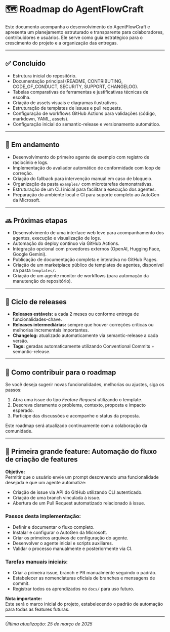 # 🗺 Roadmap do AgentFlowCraft

Este documento acompanha o desenvolvimento do AgentFlowCraft e apresenta um planejamento estruturado e transparente para colaboradores, contribuidores e usuários. Ele serve como guia estratégico para o crescimento do projeto e a organização das entregas.

---

## ✅ Concluído
- Estrutura inicial do repositório.
- Documentação principal (README, CONTRIBUTING, CODE_OF_CONDUCT, SECURITY, SUPPORT, CHANGELOG).
- Tabelas comparativas de ferramentas e justificativas técnicas de escolha.
- Criação de assets visuais e diagramas ilustrativos.
- Estruturação de templates de issues e pull requests.
- Configuração de workflows GitHub Actions para validações (código, markdown, YAML, assets).
- Configuração inicial do semantic-release e versionamento automático.

---

## 🚧 Em andamento
- Desenvolvimento do primeiro agente de exemplo com registro de raciocínio e logs.
- Implementação do avaliador automático de conformidade com loop de correção.
- Criação do fallback para intervenção manual em caso de bloqueio.
- Organização da pasta `examples/` com microtarefas demonstrativas.
- Estruturação de um CLI inicial para facilitar a execução dos agentes.
- Preparação do ambiente local e CI para suporte completo ao AutoGen da Microsoft.

---

## 🔜 Próximas etapas
- Desenvolvimento de uma interface web leve para acompanhamento dos agentes, execução e visualização de logs.
- Automação do deploy contínuo via GitHub Actions.
- Integração opcional com provedores externos (OpenAI, Hugging Face, Google Gemini).
- Publicação de documentação completa e interativa no GitHub Pages.
- Criação de um marketplace público de templates de agentes, disponível na pasta `templates/`.
- Criação de um agente monitor de workflows (para automação da manutenção do repositório).

---

## 📆 Ciclo de releases
- **Releases estáveis:** a cada 2 meses ou conforme entrega de funcionalidades-chave.
- **Releases intermediárias:** sempre que houver correções críticas ou melhorias incrementais importantes.
- **Changelog:** atualizado automaticamente via semantic-release a cada versão.
- **Tags:** geradas automaticamente utilizando Conventional Commits + semantic-release.

---

## 🤝 Como contribuir para o roadmap
Se você deseja sugerir novas funcionalidades, melhorias ou ajustes, siga os passos:
1. Abra uma issue do tipo *Feature Request* utilizando o template.
2. Descreva claramente o problema, contexto, proposta e impacto esperado.
3. Participe das discussões e acompanhe o status da proposta.

Este roadmap será atualizado continuamente com a colaboração da comunidade.

---

## 🔎 Primeira grande feature: Automação do fluxo de criação de features

**Objetivo:**  
Permitir que o usuário envie um prompt descrevendo uma funcionalidade desejada e que um agente automatize:  
- Criação de issue via API do GitHub utilizando CLI autenticado.
- Criação de uma branch vinculada à issue.
- Abertura de um Pull Request automatizado relacionado à issue.

### Passos desta implementação:
- Definir e documentar o fluxo completo.
- Instalar e configurar o AutoGen da Microsoft.
- Criar os primeiros arquivos de configuração do agente.
- Desenvolver o agente inicial e scripts auxiliares.
- Validar o processo manualmente e posteriormente via CI.

### Tarefas manuais iniciais:
- Criar a primeira issue, branch e PR manualmente seguindo o padrão.
- Estabelecer as nomenclaturas oficiais de branches e mensagens de commit.
- Registrar todos os aprendizados no `docs/` para uso futuro.

**Nota importante:**  
Este será o marco inicial do projeto, estabelecendo o padrão de automação para todas as features futuras.

---

*Última atualização: 25 de março de 2025*
